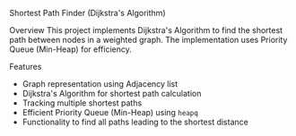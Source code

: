 Shortest Path Finder (Dijkstra's Algorithm)

Overview
This project implements Dijkstra's Algorithm to find the shortest path between nodes in a weighted graph. The implementation uses Priority Queue (Min-Heap) for efficiency.

Features
- Graph representation using Adjacency list
- Dijkstra's Algorithm for shortest path calculation
- Tracking multiple shortest paths
- Efficient Priority Queue (Min-Heap) using `heapq`
- Functionality to find all paths leading to the shortest distance


